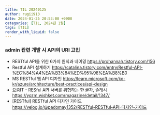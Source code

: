 ```yaml
---
title: TIL 20240125
author: rugii913
date: 2024-01-25 20:53:00 +0900
categories: [TIL, 2024년 1월]
tags: [TIL]
render_with_liquid: false
---
```


### admin 관련 개발 시 API의 URI 고민
- RESTful API를 위한 6가지 원칙과 네이밍 <https://prohannah.tistory.com/156>
- Restful API 설계하기 <https://catalina.tistory.com/entry/Restful-API-%EC%84%A4%EA%B3%84%ED%95%98%EA%B8%B0>
- MS RESTful 웹 API 디자인 <https://learn.microsoft.com/ko-kr/azure/architecture/best-practices/api-design>
- 요즘IT - RESful API 서버를 위협하는 한 글자, 슬래시 <https://yozm.wishket.com/magazine/detail/1347/>
- \[RESTful\] RESTful API 디자인 가이드<https://velog.io/@padomay1352/RESTful-RESTful-API-디자인-가이드>

